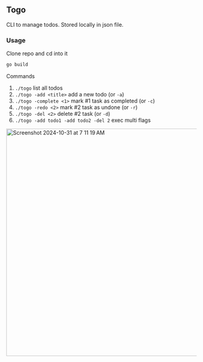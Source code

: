 ## Togo
CLI to manage todos. Stored locally in json file.

### Usage
Clone repo and cd into it

```bash
go build
```

Commands
1. `./togo` list all todos
2. `./togo -add <title>` add a new todo (or `-a`)
3. `./togo -complete <1>` mark #1 task as completed (or `-c`)
4. `./togo -redo <2>` mark #2 task as undone (or `-r`)
5. `./togo -del <2>` delete #2 task (or `-d`)
6. `./togo -add todo1 -add todo2 -del 2` exec multi flags

<img width="600" alt="Screenshot 2024-10-31 at 7 11 19 AM" src="https://github.com/user-attachments/assets/3fb81d78-1139-4aa2-a3e1-05a75daf29f4">
